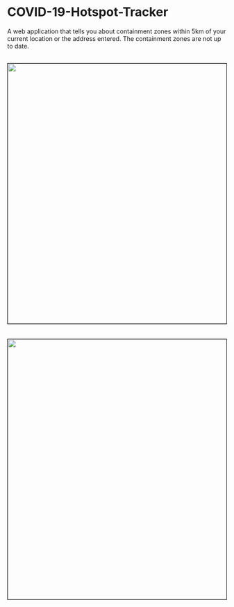 # COVID-19-Hotspot-Tracker
A web application that tells you about containment zones within 5km of your current location or the address entered. The containment zones are not up to date.
<br/>
<br/>
<div align='center'>
<img style="border:1px black solid;" height=600px width=1000px src="https://github.com/guptabhaskar/COVID-19-Hotspot-Tracker/blob/master/track1.gif">
<br/>
<br/>
<br/>
<img style="border:1px black solid;" height=600px width=1000px src="https://github.com/guptabhaskar/COVID-19-Hotspot-Tracker/blob/master/track2.gif">
</div>
